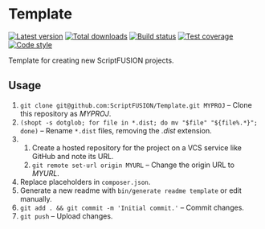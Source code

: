 Template
========

[![Latest version][Version image]][Releases]
[![Total downloads][Downloads image]][Downloads]
[![Build status][Build image]][Build]
[![Test coverage][Coverage image]][Coverage]
[![Code style][Style image]][Style]

Template for creating new ScriptFUSION projects.

Usage
-----

1. `git clone git@github.com:ScriptFUSION/Template.git MYPROJ` &ndash; Clone this repository as *MYPROJ*.
2. `(shopt -s dotglob; for file in *.dist; do mv "$file" "${file%.*}"; done)` &ndash; Rename `*.dist` files, removing the *.dist* extension.
3.
    1. Create a hosted repository for the project on a VCS service like GitHub and note its URL.
    2. `git remote set-url origin MYURL` &ndash; Change the origin URL to *MYURL*.
4. Replace placeholders in `composer.json`.
5. Generate a new readme with `bin/generate readme template` or edit manually.
6. `git add . && git commit -m 'Initial commit.'` &ndash; Commit changes.
7. `git push` &ndash; Upload changes.


  [Releases]: https://github.com/ScriptFUSION/Template/releases
  [Version image]: https://poser.pugx.org/scriptfusion/template/version "Latest version"
  [Downloads]: https://packagist.org/packages/scriptfusion/template
  [Downloads image]: https://poser.pugx.org/scriptfusion/template/downloads "Total downloads"
  [Build]: https://travis-ci.org/ScriptFUSION/Template
  [Build image]: https://travis-ci.org/ScriptFUSION/Template.svg?branch=master "Build status"
  [Coverage]: https://coveralls.io/github/ScriptFUSION/Template
  [Coverage image]: https://coveralls.io/repos/ScriptFUSION/Template/badge.svg "Test coverage"
  [Style]: https://styleci.io/repos/94649077
  [Style image]: https://styleci.io/repos/94649077/shield?style=flat "Code style"
